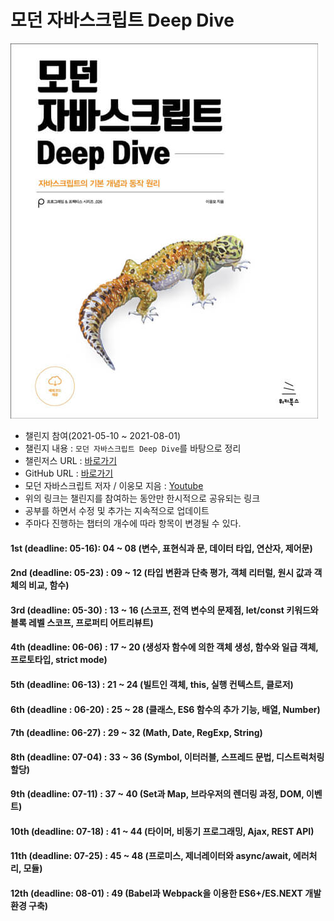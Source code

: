 # 모던 자바스크립트 Deep Dive

![title](title.jpg)

- 챌린지 참여(2021-05-10 ~ 2021-08-01)
- 챌린지 내용 : `모던 자바스크립트 Deep Dive`를 바탕으로 정리
- 챌린저스 URL : [바로가기](https://chlngers.onelink.me/Ju7U/31a95cd)
- GitHub URL : [바로가기](https://github.com/dynamic-programmers/modern-js-deep-dive)
- 모던 자바스크립트 저자 / 이웅모 지음 : [Youtube](https://www.youtube.com/channel/UCmcB2RZ8OjfS1vqdaGDxzjw/playlists)
- 위의 링크는 챌린지를 참여하는 동안만 한시적으로 공유되는 링크
- 공부를 하면서 수정 및 추가는 지속적으로 업데이트
- 주마다 진행하는 챕터의 개수에 따라 항목이 변경될 수 있다.

#### 1st (deadline: 05-16): 04 ~ 08 (변수, 표현식과 문, 데이터 타입, 연산자, 제어문)

#### 2nd (deadline: 05-23) : 09 ~ 12 (타입 변환과 단축 평가, 객체 리터럴, 원시 값과 객체의 비교, 함수)

#### 3rd (deadline: 05-30) : 13 ~ 16 (스코프, 전역 변수의 문제점, let/const 키워드와 블록 레벨 스코프, 프로퍼티 어트리뷰트)

#### 4th (deadline: 06-06) : 17 ~ 20 (생성자 함수에 의한 객체 생성, 함수와 일급 객체, 프로토타입, strict mode)

#### 5th (deadline: 06-13) : 21 ~ 24 (빌트인 객체, this, 실행 컨텍스트, 클로저)

#### 6th (deadline : 06-20) : 25 ~ 28 (클래스, ES6 함수의 추가 기능, 배열, Number)

#### 7th (deadline: 06-27) : 29 ~ 32 (Math, Date, RegExp, String)

#### 8th (deadline: 07-04) : 33 ~ 36 (Symbol, 이터러블, 스프레드 문법, 디스트럭처링할당)

#### 9th (deadline: 07-11) : 37 ~ 40 (Set과 Map, 브라우저의 렌더링 과정, DOM, 이벤트)

#### 10th (deadline: 07-18) : 41 ~ 44 (타이머, 비동기 프로그래밍, Ajax, REST API)

#### 11th (deadline: 07-25) : 45 ~ 48 (프로미스, 제너레이터와 async/await, 에러처리, 모듈)

#### 12th (deadline: 08-01) : 49 (Babel과 Webpack을 이용한 ES6+/ES.NEXT 개발 환경 구축)
